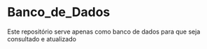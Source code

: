 # Banco_de_Dados
Este repositório serve apenas como banco de dados para que seja consultado e atualizado
